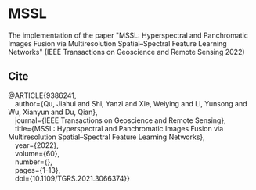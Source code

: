 # MSSL
The implementation of the paper "MSSL: Hyperspectral and Panchromatic Images Fusion via Multiresolution Spatial–Spectral Feature Learning Networks" (IEEE Transactions on Geoscience and Remote Sensing 2022)

## Cite
@ARTICLE{9386241,  
  &emsp;author={Qu, Jiahui and Shi, Yanzi and Xie, Weiying and Li, Yunsong and Wu, Xianyun and Du, Qian},  
  &emsp;journal={IEEE Transactions on Geoscience and Remote Sensing},  
  &emsp;title={MSSL: Hyperspectral and Panchromatic Images Fusion via Multiresolution Spatial–Spectral Feature Learning Networks},  
  &emsp;year={2022},  
  &emsp;volume={60},  
  &emsp;number={},  
  &emsp;pages={1-13},  
  &emsp;doi={10.1109/TGRS.2021.3066374}}

